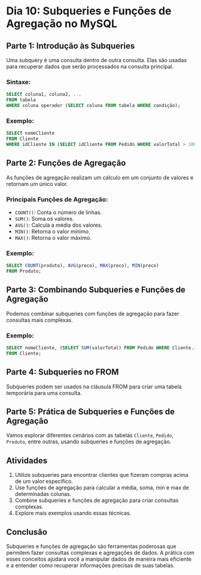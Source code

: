 # Dia 10: Subqueries e Funções de Agregação no MySQL

## Parte 1: Introdução às Subqueries

Uma subquery é uma consulta dentro de outra consulta. Elas são usadas para recuperar dados que serão processados na consulta principal.

### Sintaxe:

```sql
SELECT coluna1, coluna2, ...
FROM tabela
WHERE coluna operador (SELECT coluna FROM tabela WHERE condição);
```

### Exemplo:

```sql
SELECT nomeCliente
FROM Cliente
WHERE idCliente IN (SELECT idCliente FROM Pedido WHERE valorTotal > 100);
```

## Parte 2: Funções de Agregação

As funções de agregação realizam um cálculo em um conjunto de valores e retornam um único valor.

### Principais Funções de Agregação:

- `COUNT()`: Conta o número de linhas.
- `SUM()`: Soma os valores.
- `AVG()`: Calcula a média dos valores.
- `MIN()`: Retorna o valor mínimo.
- `MAX()`: Retorna o valor máximo.

### Exemplo:

```sql
SELECT COUNT(produto), AVG(preco), MAX(preco), MIN(preco)
FROM Produto;
```

## Parte 3: Combinando Subqueries e Funções de Agregação

Podemos combinar subqueries com funções de agregação para fazer consultas mais complexas.

### Exemplo:

```sql
SELECT nomeCliente, (SELECT SUM(valorTotal) FROM Pedido WHERE Cliente.idCliente = Pedido.idCliente) AS totalGasto
FROM Cliente;
```

## Parte 4: Subqueries no FROM
Subqueries podem ser usados na cláusula FROM para criar uma tabela temporária para uma consulta.

## Parte 5: Prática de Subqueries e Funções de Agregação

Vamos explorar diferentes cenários com as tabelas `Cliente`, `Pedido`, `Produto`, entre outras, usando subqueries e funções de agregação.

## Atividades

1. Utilize subqueries para encontrar clientes que fizeram compras acima de um valor específico.
2. Use funções de agregação para calcular a média, soma, min e max de determinadas colunas.
3. Combine subqueries e funções de agregação para criar consultas complexas.
4. Explore mais exemplos usando essas técnicas.

## Conclusão

Subqueries e funções de agregação são ferramentas poderosas que permitem fazer consultas complexas e agregações de dados. A prática com esses conceitos ajudará você a manipular dados de maneira mais eficiente e a entender como recuperar informações precisas de suas tabelas.
